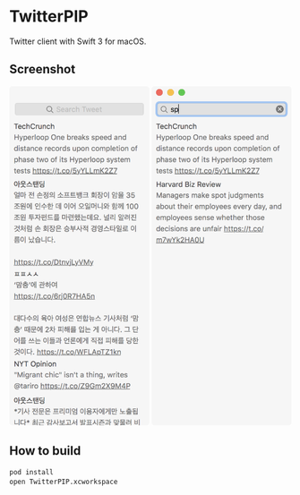 # TwitterPIP
Twitter client with Swift 3 for macOS.

## Screenshot
<img src="https://github.com/allting/TwitterPIP/blob/master/screenshots/main.png?raw=true" width="250"> <img src="https://github.com/allting/TwitterPIP/blob/master/screenshots/search.png?raw=true" width="250"> 

## How to build
```sh
pod install
open TwitterPIP.xcworkspace
```


